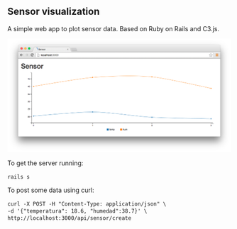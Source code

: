 ## Sensor visualization

A simple web app to plot sensor data. Based on Ruby on Rails and C3.js.

![Example](public/images/example.png)

To get the server running:

```
rails s
```

To post some data using curl:

```
curl -X POST -H "Content-Type: application/json" \
-d '{"temperatura": 18.6, "humedad":38.7}' \
http://localhost:3000/api/sensor/create
```
